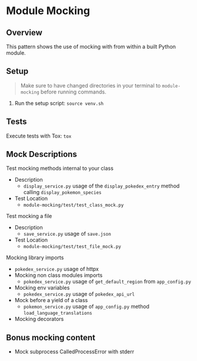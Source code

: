 # Module Mocking

## Overview

This pattern shows the use of mocking with from within a built Python module.

## Setup

> Make sure to have changed directories in your terminal to `module-mocking` before running commands.

1. Run the setup script: `source venv.sh`

## Tests

Execute tests with Tox: `tox`

## Mock Descriptions

Test mocking methods internal to your class

- Description
  - `display_service.py` usage of the `display_pokedex_entry` method calling `display_pokemon_species`
- Test Location
  - `module-mocking/test/test_class_mock.py`

Test mocking a file

- Description
  - `save_service.py` usage of `save.json`
- Test Location
  - `module-mocking/test/test_file_mock.py`

Mocking library imports

  - `pokedex_service.py` usage of httpx
- Mocking non class modules imports
  - `pokedex_service.py` usage of `get_default_region` from `app_config.py`
- Mocking env variables
  - `pokedex_service.py` usage of `pokedex_api_url`
- Mock before a yield of a class
  - `pokemon_service.py` usage of `app_config.py` method `load_language_translations`
- Mocking decorators

## Bonus mocking content

- Mock subprocess CalledProcessError with stderr

